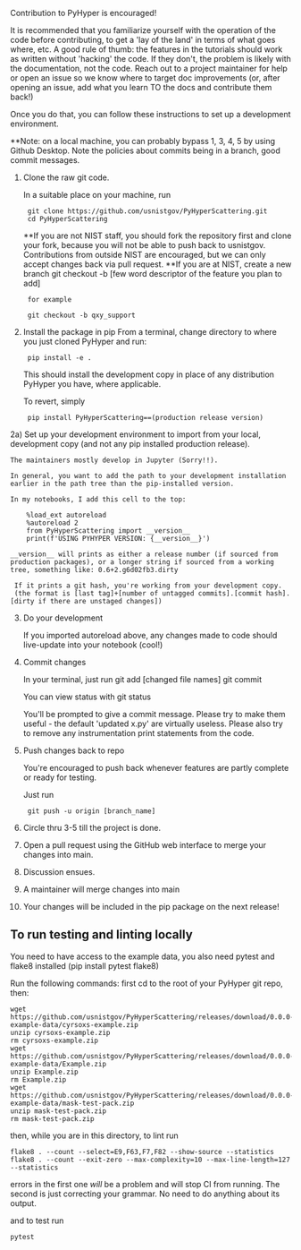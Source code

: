 Contribution to PyHyper is encouraged!

It is recommended that you familiarize yourself with the operation of the code before contributing, to get a 'lay of the land' in terms of what goes where, etc.  A good rule of thumb: the features in the tutorials should work as written without 'hacking' the code.  If they don't, the problem is likely with the documentation, not the code.  Reach out to a project maintainer for help or open an issue so we know where to target doc improvements (or, after opening an issue, add what you learn TO the docs and contribute them back!)

Once you do that, you can follow these instructions to set up a development environment.

**Note: on a local machine, you can probably bypass 1, 3, 4, 5 by using Github Desktop.  Note the policies about commits being in a branch, good commit messages.

1) Clone the raw git code.

	In a suitable place on your machine, run

	    git clone https://github.com/usnistgov/PyHyperScattering.git
	    cd PyHyperScattering

	**If you are not NIST staff, you should fork the repository first and clone your fork, because you will not be able to push back to usnistgov.  Contributions from outside NIST are encouraged, but we can only accept changes back via pull request.
	**If you are at NIST, create a new branch
		git checkout -b [few word descriptor of the feature you plan to add]

		for example

		git checkout -b qxy_support


2) Install the package in pip
	From a terminal, change directory to where you just cloned PyHyper and run:
		
		pip install -e .

	This should install the development copy in place of any distribution PyHyper you have, where applicable.

	To revert, simply
		
		pip install PyHyperScattering==(production release version)

2a) Set up your development environment to import from your local, development copy (and not any pip installed production release).

	The maintainers mostly develop in Jupyter (Sorry!!).

	In general, you want to add the path to your development installation earlier in the path tree than the pip-installed version.

	In my notebooks, I add this cell to the top:

		%load_ext autoreload
		%autoreload 2
		from PyHyperScattering import __version__
		print(f'USING PYHYPER VERSION: {__version__}')

	__version__ will prints as either a release number (if sourced from production packages), or a longer string if sourced from a working tree, something like: 0.6+2.g6d02fb3.dirty

	 If it prints a git hash, you're working from your development copy. 
	 (the format is [last tag]+[number of untagged commits].[commit hash].[dirty if there are unstaged changes])

3) Do your development

	If you imported autoreload above, any changes made to code should live-update into your notebook (cool!)

4) Commit changes

	In your terminal, just run
		git add [changed file names]
		git commit

	You can view status with 
		git status

	You'll be prompted to give a commit message.  Please try to make them useful - the default 'updated x.py' are virtually useless.
	Please also try to remove any instrumentation print statements from the code. 

5) Push changes back to repo

	You're encouraged to push back whenever features are partly complete or ready for testing.

	Just run

		git push -u origin [branch_name]

6) Circle thru 3-5 till the project is done.

7) Open a pull request using the GitHub web interface to merge your changes into main.

8) Discussion ensues.

9) A maintainer will merge changes into main

10) Your changes will be included in the pip package on the next release!


To run testing and linting locally
----------------------------------

You need to have access to the example data, you also need pytest and flake8 installed (pip install pytest flake8)

Run the following commands:
first cd to the root of your PyHyper git repo, then:
```
wget https://github.com/usnistgov/PyHyperScattering/releases/download/0.0.0-example-data/cyrsoxs-example.zip
unzip cyrsoxs-example.zip
rm cyrsoxs-example.zip
wget https://github.com/usnistgov/PyHyperScattering/releases/download/0.0.0-example-data/Example.zip
unzip Example.zip
rm Example.zip
wget https://github.com/usnistgov/PyHyperScattering/releases/download/0.0.0-example-data/mask-test-pack.zip
unzip mask-test-pack.zip
rm mask-test-pack.zip
```
then, while you are in this directory, to lint run
```
flake8 . --count --select=E9,F63,F7,F82 --show-source --statistics
flake8 . --count --exit-zero --max-complexity=10 --max-line-length=127 --statistics
```
errors in the first one *will* be a problem and will stop CI from running.
The second is just correcting your grammar.  No need to do anything about its output.

and to test run
```
pytest
```

